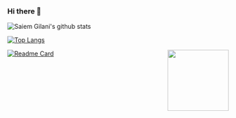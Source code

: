 ### Hi there 👋
![Saiem Gilani's github stats](https://github-readme-stats.vercel.app/api?username=saiemgilani&show_icons=true&hide_border=true&show_icons=true&theme=dracula)

[![Top Langs](https://github-readme-stats.vercel.app/api/top-langs/?username=saiemgilani&langs_count=8)](https://github.com/saiemgilani/saiemgilani)

[![Readme Card](https://github-readme-stats.vercel.app/api/pin/?username=saiemgilani&repo=cfbscrapR)](https://github.com/saiemgilani/cfbscrapR)<a href='http://saiemgilani.github.io/cfbscrapR'><img src='https://github.com/saiemgilani/cfbscrapR/man/figures/logo.png' align="right" height="139" /></a>
<!--
**saiemgilani/saiemgilani** is a ✨ _special_ ✨ repository because its `README.md` (this file) appears on your GitHub profile.

Here are some ideas to get you started:

- 🔭 I’m currently working on ...
- 🌱 I’m currently learning ...
- 👯 I’m looking to collaborate on ...
- 🤔 I’m looking for help with ...
- 💬 Ask me about ...
- 📫 How to reach me: ...
- 😄 Pronouns: ...
- ⚡ Fun fact: ...
-->
